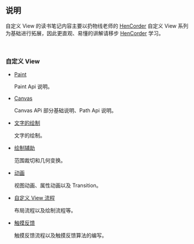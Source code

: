 
## 说明

自定义 View 的读书笔记内容主要以扔物线老师的 [HenCorder](https://hencoder.com/overview/) 自定义 View 系列为基础进行拓展，因此更直观、易懂的讲解请移步 [HenCorder](https://hencoder.com/overview/) 学习。


<br>

### 自定义 View

- [Paint](https://github.com/passin95/LearningNotes/blob/master/notes/Paint.md)

  Paint Api 说明。

- [Canvas](https://github.com/passin95/LearningNotes/blob/master/notes/Canvas.md)

  Canvas APi 部分基础说明、Path Api 说明。

- [文字的绘制](https://github.com/passin95/LearningNotes/blob/master/notes/文字的绘制.md)

  文字的绘制。

- [绘制辅助](https://github.com/passin95/LearningNotes/blob/master/notes/范围裁切和几何变换.md)

  范围裁切和几何变换。

- [动画](https://github.com/passin95/LearningNotes/blob/master/notes/动画.md)

  视图动画、属性动画以及 Transition。

- [自定义 View 流程](https://github.com/passin95/LearningNotes/blob/master/notes/自定义View流程.md)

  布局流程以及绘制流程等。

- [触摸反馈](https://github.com/passin95/LearningNotes/blob/master/notes/触摸反馈.md)

  触摸反馈流程以及触摸反馈算法的编写。
